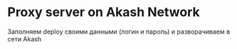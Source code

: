 
# Proxy server on Akash Network
Заполняем deploy своими данными (логин и пароль) и разворачиваем в сети Akash

